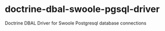 # doctrine-dbal-swoole-pgsql-driver
Doctrine DBAL Driver for Swoole Postgresql database connections
